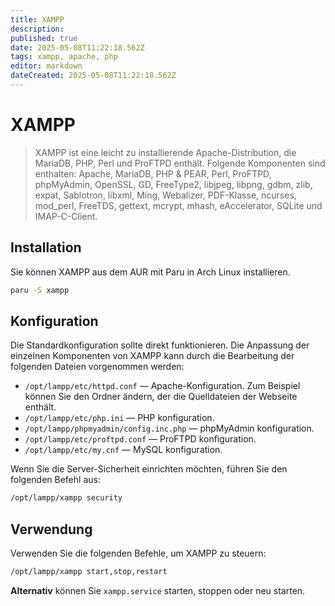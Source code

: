 ```yaml
---
title: XAMPP
description: 
published: true
date: 2025-05-08T11:22:18.562Z
tags: xampp, apache, php
editor: markdown
dateCreated: 2025-05-08T11:22:18.562Z
---
```


# XAMPP
> XAMPP ist eine leicht zu installierende Apache-Distribution, die MariaDB, PHP, Perl und ProFTPD enthält. Folgende Komponenten sind enthalten: Apache, MariaDB, PHP & PEAR, Perl, ProFTPD, phpMyAdmin, OpenSSL, GD, FreeType2, libjpeg, libpng, gdbm, zlib, expat, Sablotron, libxml, Ming, Webalizer, PDF-Klasse, ncurses, mod_perl, FreeTDS, gettext, mcrypt, mhash, eAccelerator, SQLite und IMAP-C-Client. 


## Installation

Sie können XAMPP aus dem AUR mit Paru in Arch Linux installieren.

```bash
paru -S xampp 
```

## Konfiguration

Die Standardkonfiguration sollte direkt funktionieren. Die Anpassung der einzelnen Komponenten von XAMPP kann durch die Bearbeitung der folgenden Dateien vorgenommen werden: 

- ```/opt/lampp/etc/httpd.conf``` — Apache-Konfiguration. Zum Beispiel können Sie den Ordner ändern, der die Quelldateien der Webseite enthält.
- ```/opt/lampp/etc/php.ini``` — PHP konfiguration.
- ```/opt/lampp/phpmyadmin/config.inc.php``` — phpMyAdmin konfiguration.
- ```/opt/lampp/etc/proftpd.conf``` — ProFTPD konfiguration.
- ```/opt/lampp/etc/my.cnf``` — MySQL konfiguration.

Wenn Sie die Server-Sicherheit einrichten möchten, führen Sie den folgenden Befehl aus:
```bash
/opt/lampp/xampp security
```

## Verwendung

Verwenden Sie die folgenden Befehle, um XAMPP zu steuern:

```bash
/opt/lampp/xampp start,stop,restart
```

**Alternativ** können Sie ```xampp.service``` starten, stoppen oder neu starten.

